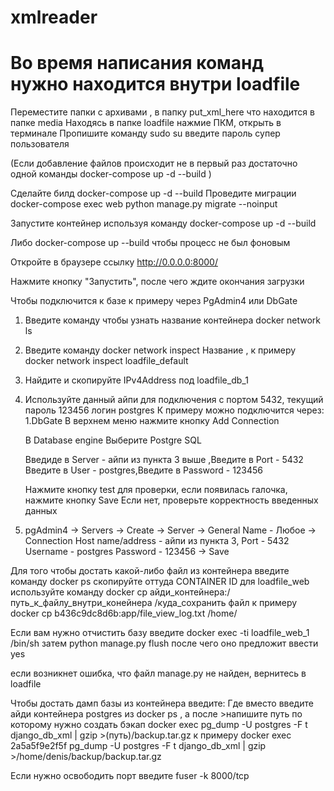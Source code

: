 # xmlreader
# Во время написания команд нужно находится внутри loadfile 
Переместите папки с архивами , в папку put_xml_here что находится в папке media
Находясь в папке loadfile нажмие ПКМ, открыть в терминале
Пропишите команду sudo su 
введите пароль супер пользователя

(Если добавление файлов происходит не в первый раз достаточно одной команды docker-compose up -d  --build	)

Сделайте билд  docker-compose up -d  --build
Проведите миграции docker-compose exec web python manage.py migrate --noinput

Запустите контейнер используя команду docker-compose up -d  --build


Либо docker-compose up --build чтобы процесс не был фоновым

Откройте в браузере ссылку http://0.0.0.0:8000/

Нажмите кнопку "Запустить", после чего ждите окончания загрузки


Чтобы подключится к базе к примеру через PgAdmin4 или DbGate
1. Введите команду чтобы узнать название контейнера docker network ls
2. Введите команду docker network inspect Название , к примеру docker network inspect loadfile_default
3. Найдите и скопируйте IPv4Address под  loadfile_db_1
4. Используйте данный айпи для подключения с портом 5432, текущий пароль 123456 логин postgres
К примеру можно подключится через:
1.DbGate 
	В верхнем меню нажмите кнопку Add Connection

	В Database engine Выберите  Postgre SQL

	Введиде в  Server -  айпи из пункта 3 выше ,Введите в  Port - 5432
	Введите в User - postgres,Введите в  Password - 123456

	Нажмите кнопку  test для проверки, если появилась галочка, нажмите кнопку Save
	Если нет, проверьте корректность введенных данных


2. pgAdmin4
	 -> Servers -> Create -> Server
	 -> General
	 Name - Любое
	 -> Connection
	 Host name/address - айпи из пункта 3,
	 Port - 5432
	 Username - postgres
	 Password - 123456
	 -> Save
	 
Для того чтобы достать какой-либо файл из контейнера введите команду docker ps скопируйте оттуда CONTAINER ID для loadfile_web
используйте команду  docker cp айди_контейнера:/путь_к_файлу_внутри_конейнера /куда_сохранить файл
к примеру  docker cp b436c9dc8d6b:app/file_view_log.txt /home/


Если вам нужно отчистить базу введите docker exec -ti loadfile_web_1 /bin/sh
затем python manage.py flush
после чего оно предложит ввести yes 

если возникнет ошибка, что файл manage.py не найден, вернитесь в loadfile 


Чтобы достать дамп базы из контейнера введите:
Где вместо <id> введите айди контейнера postgres из   docker ps , а после >напишите путь по которому нужно создать бэкап 
 docker exec <id> pg_dump -U postgres -F t django_db_xml | gzip >(путь)/backup.tar.gz
 к примеру
 docker exec 2a5a5f9e2f5f pg_dump -U postgres -F t django_db_xml | gzip >/home/denis/backup/backup.tar.gz

Если нужно освободить порт введите fuser -k 8000/tcp    



